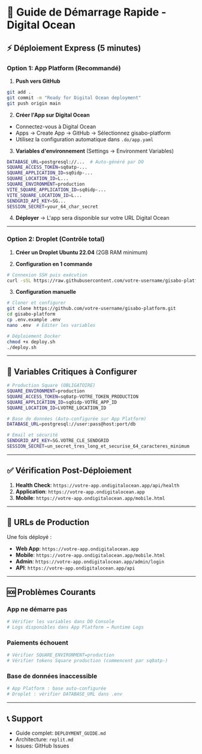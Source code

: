 # 🚀 Guide de Démarrage Rapide - Digital Ocean

## ⚡ Déploiement Express (5 minutes)

### Option 1: App Platform (Recommandé)

1. **Push vers GitHub**
```bash
git add .
git commit -m "Ready for Digital Ocean deployment"
git push origin main
```

2. **Créer l'App sur Digital Ocean**
- Connectez-vous à Digital Ocean
- Apps → Create App → GitHub → Sélectionnez gisabo-platform
- Utilisez la configuration automatique dans `.do/app.yaml`

3. **Variables d'environnement** (Settings → Environment Variables)
```bash
DATABASE_URL=postgresql://...  # Auto-généré par DO
SQUARE_ACCESS_TOKEN=sq0atp-...
SQUARE_APPLICATION_ID=sq0idp-...
SQUARE_LOCATION_ID=L...
SQUARE_ENVIRONMENT=production
VITE_SQUARE_APPLICATION_ID=sq0idp-...
VITE_SQUARE_LOCATION_ID=L...
SENDGRID_API_KEY=SG...
SESSION_SECRET=your_64_char_secret
```

4. **Déployer** → L'app sera disponible sur votre URL Digital Ocean

---

### Option 2: Droplet (Contrôle total)

1. **Créer un Droplet Ubuntu 22.04** (2GB RAM minimum)

2. **Configuration en 1 commande**
```bash
# Connexion SSH puis exécution
curl -sSL https://raw.githubusercontent.com/votre-username/gisabo-platform/main/deploy.sh | bash
```

3. **Configuration manuelle**
```bash
# Cloner et configurer
git clone https://github.com/votre-username/gisabo-platform.git
cd gisabo-platform
cp .env.example .env
nano .env  # Éditer les variables

# Déploiement Docker
chmod +x deploy.sh
./deploy.sh
```

---

## 🔧 Variables Critiques à Configurer

```bash
# Production Square (OBLIGATOIRE)
SQUARE_ENVIRONMENT=production
SQUARE_ACCESS_TOKEN=sq0atp-VOTRE_TOKEN_PRODUCTION
SQUARE_APPLICATION_ID=sq0idp-VOTRE_APP_ID
SQUARE_LOCATION_ID=LVOTRE_LOCATION_ID

# Base de données (Auto-configurée sur App Platform)
DATABASE_URL=postgresql://user:pass@host:port/db

# Email et sécurité
SENDGRID_API_KEY=SG.VOTRE_CLE_SENDGRID
SESSION_SECRET=un_secret_tres_long_et_securise_64_caracteres_minimum
```

---

## ✅ Vérification Post-Déploiement

1. **Health Check**: `https://votre-app.ondigitalocean.app/api/health`
2. **Application**: `https://votre-app.ondigitalocean.app`
3. **Mobile**: `https://votre-app.ondigitalocean.app/mobile.html`

---

## 📱 URLs de Production

Une fois déployé :
- **Web App**: `https://votre-app.ondigitalocean.app`
- **Mobile**: `https://votre-app.ondigitalocean.app/mobile.html`
- **Admin**: `https://votre-app.ondigitalocean.app/admin/login`
- **API**: `https://votre-app.ondigitalocean.app/api`

---

## 🆘 Problèmes Courants

### App ne démarre pas
```bash
# Vérifier les variables dans DO Console
# Logs disponibles dans App Platform → Runtime Logs
```

### Paiements échouent
```bash
# Vérifier SQUARE_ENVIRONMENT=production
# Vérifier tokens Square production (commencent par sq0atp-)
```

### Base de données inaccessible
```bash
# App Platform : base auto-configurée
# Droplet : vérifier DATABASE_URL dans .env
```

---

## 📞 Support

- Guide complet: `DEPLOYMENT_GUIDE.md`
- Architecture: `replit.md`
- Issues: GitHub Issues